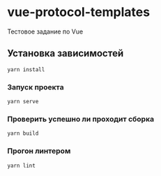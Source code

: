 # vue-protocol-templates
Тестовое задание по Vue

## Установка зависимостей
```
yarn install
```

### Запуск проекта
```
yarn serve
```

### Проверить успешно ли проходит сборка
```
yarn build
```

### Прогон линтером
```
yarn lint
```
